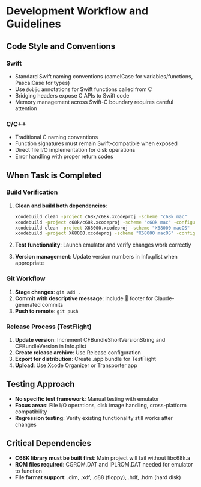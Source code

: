 # Development Workflow and Guidelines

## Code Style and Conventions

### Swift
- Standard Swift naming conventions (camelCase for variables/functions, PascalCase for types)
- Use `@objc` annotations for Swift functions called from C
- Bridging headers expose C APIs to Swift code
- Memory management across Swift-C boundary requires careful attention

### C/C++
- Traditional C naming conventions
- Function signatures must remain Swift-compatible when exposed
- Direct file I/O implementation for disk operations
- Error handling with proper return codes

## When Task is Completed

### Build Verification
1. **Clean and build both dependencies**:
   ```bash
   xcodebuild clean -project c68k/c68k.xcodeproj -scheme "c68k mac"
   xcodebuild -project c68k/c68k.xcodeproj -scheme "c68k mac" -configuration Debug
   xcodebuild clean -project X68000.xcodeproj -scheme "X68000 macOS"
   xcodebuild -project X68000.xcodeproj -scheme "X68000 macOS" -configuration Debug
   ```

2. **Test functionality**: Launch emulator and verify changes work correctly

3. **Version management**: Update version numbers in Info.plist when appropriate

### Git Workflow
1. **Stage changes**: `git add .`
2. **Commit with descriptive message**: Include 🤖 footer for Claude-generated commits
3. **Push to remote**: `git push`

### Release Process (TestFlight)
1. **Update version**: Increment CFBundleShortVersionString and CFBundleVersion in Info.plist
2. **Create release archive**: Use Release configuration
3. **Export for distribution**: Create .app bundle for TestFlight
4. **Upload**: Use Xcode Organizer or Transporter app

## Testing Approach
- **No specific test framework**: Manual testing with emulator
- **Focus areas**: File I/O operations, disk image handling, cross-platform compatibility
- **Regression testing**: Verify existing functionality still works after changes

## Critical Dependencies
- **C68K library must be built first**: Main project will fail without libc68k.a
- **ROM files required**: CGROM.DAT and IPLROM.DAT needed for emulator to function
- **File format support**: .dim, .xdf, .d88 (floppy), .hdf, .hdm (hard disk)